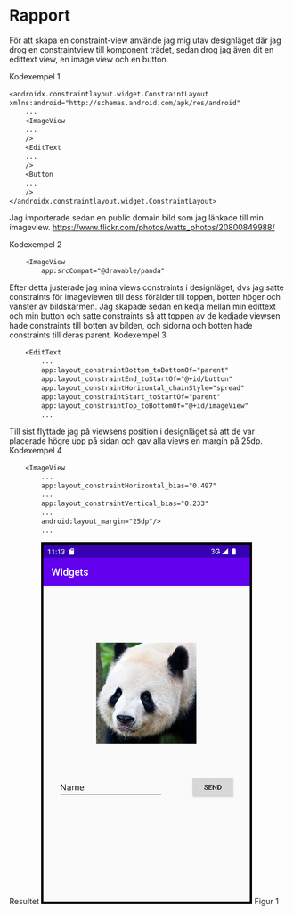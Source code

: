 
# Rapport

För att skapa en constraint-view använde jag mig utav designläget där jag drog en constraintview
till komponent trädet, sedan drog jag även dit en edittext view, en image view och en button.

Kodexempel 1
```
<androidx.constraintlayout.widget.ConstraintLayout xmlns:android="http://schemas.android.com/apk/res/android"
    ...
    <ImageView
    ...
    />
    <EditText
    ...
    />
    <Button
    ...
    />
</androidx.constraintlayout.widget.ConstraintLayout>

```


Jag importerade sedan en public domain bild som jag länkade till min imageview.
https://www.flickr.com/photos/watts_photos/20800849988/

Kodexempel 2
```
    <ImageView
        app:srcCompat="@drawable/panda"
```

Efter detta justerade jag mina views constraints i designläget, dvs jag satte constraints för imageviewen till dess förälder till toppen, botten höger och vänster av bildskärmen.
Jag skapade sedan en kedja mellan min edittext och min button och satte constraints så att toppen av de kedjade viewsen hade constraints till botten av bilden, och sidorna och botten hade constraints till deras parent.
Kodexempel 3
```
    <EditText
        ...
        app:layout_constraintBottom_toBottomOf="parent"
        app:layout_constraintEnd_toStartOf="@+id/button"
        app:layout_constraintHorizontal_chainStyle="spread"
        app:layout_constraintStart_toStartOf="parent"
        app:layout_constraintTop_toBottomOf="@+id/imageView"
        ...
```

Till sist flyttade jag på viewsens position i designläget så att de var placerade högre upp på sidan och gav alla views en margin på 25dp.
Kodexempel 4
```
    <ImageView
        ...
        app:layout_constraintHorizontal_bias="0.497"
        ...
        app:layout_constraintVertical_bias="0.233"
        ...
        android:layout_margin="25dp"/>
        ...
```


Resultet
![](sc.PNG)
Figur 1
